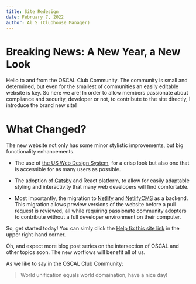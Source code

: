 ```yaml
---
title: Site Redesign
date: February 7, 2022
author: Al S (Clubhouse Manager)
---
```

# Breaking News: A New Year, a New Look

Hello to and from the OSCAL Club Community. The community is small and determined, but even for the smallest of communities an easily editable website is key. So here we are! In order to allow members passionate about compliance and security, developer or not, to contribute to the site directly, I introduce the brand new site!

# What Changed?

The new website not only has some minor stylistic improvements, but big functionality enhancements.

- The use of [the US Web Design System](https://designsystem.digital.gov/), for a crisp look but also one that is accessible for as many users as possible.

- The adoption of [Gatsby](https://gatsbyjs.com/) and React platform, to allow for easily adaptable styling and interactivity that many web developers will find comfortable.

- Most importantly, the migration to [Netlify](https://netlify.com) and [NetlifyCMS](https://netlifycms.org/) as a backend. This migration allows preview versions of the website before a pull request is reviewed, all while requiring passionate community adopters to contribute without a full developer environment on their computer.

So, get started today! You can simly click the [Help fix this site link](/admin) in the upper right-hand corner.

Oh, and expect more blog post series on the intersection of OSCAL and other topics soon. The new worflows will benefit all of us.

As we like to say in the OSCAL Club Community: 

> World unification equals world domaination, have a nice day!

